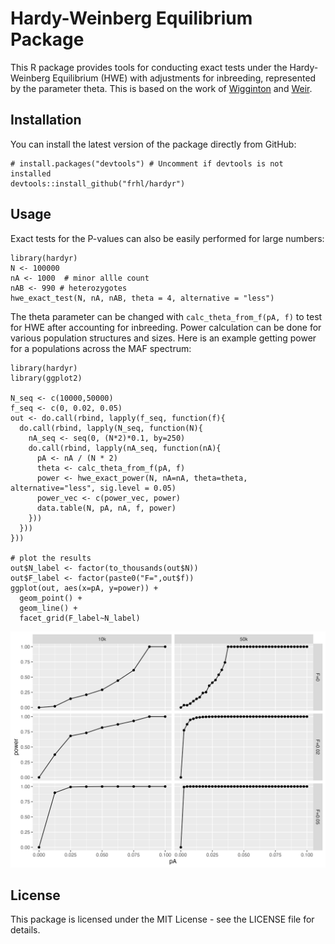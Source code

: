# Hardy-Weinberg Equilibrium Package

This R package provides tools for conducting exact tests under the Hardy-Weinberg Equilibrium (HWE) with adjustments for inbreeding, represented by the parameter theta. This is based on the work of [Wigginton](https://www.ncbi.nlm.nih.gov/pmc/articles/PMC1199378/) and [Weir](https://academic.oup.com/genetics/article/180/3/1609/6063905). 

## Installation
You can install the latest version of the package directly from GitHub:
```
# install.packages("devtools") # Uncomment if devtools is not installed
devtools::install_github("frhl/hardyr")
```

## Usage
Exact tests for the P-values can also be easily performed for large numbers:
```
library(hardyr)
N <- 100000
nA <- 1000  # minor allle count
nAB <- 990 # heterozygotes
hwe_exact_test(N, nA, nAB, theta = 4, alternative = "less")
```
The theta parameter can be changed with `calc_theta_from_f(pA, f)` to test for HWE after accounting for inbreeding. Power calculation can be done for various population structures and sizes. Here is an example getting power for a populations across the MAF spectrum:
```
library(hardyr)
library(ggplot2)

N_seq <- c(10000,50000)
f_seq <- c(0, 0.02, 0.05)
out <- do.call(rbind, lapply(f_seq, function(f){
  do.call(rbind, lapply(N_seq, function(N){
    nA_seq <- seq(0, (N*2)*0.1, by=250)
    do.call(rbind, lapply(nA_seq, function(nA){
      pA <- nA / (N * 2)
      theta <- calc_theta_from_f(pA, f)
      power <- hwe_exact_power(N, nA=nA, theta=theta, alternative="less", sig.level = 0.05)
      power_vec <- c(power_vec, power)
      data.table(N, pA, nA, f, power)
    }))
  }))
}))

# plot the results
out$N_label <- factor(to_thousands(out$N))
out$F_label <- factor(paste0("F=",out$f))
ggplot(out, aes(x=pA, y=power)) +
  geom_point() +
  geom_line() +
  facet_grid(F_label~N_label)
```

![Example Image](img/sim_power01.png "Simulations of power")


## License
This package is licensed under the MIT License - see the LICENSE file for details.


